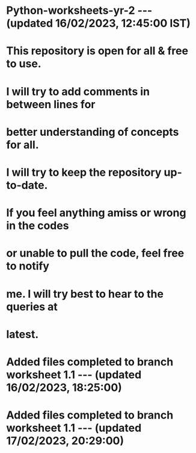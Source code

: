 # Python-worksheets-yr-2                         --- (updated 16/02/2023, 12:45:00 IST)

# This repository is open for all & free to use.
# I will try to add comments in between lines for
# better understanding of concepts for all.

# I will try to keep the repository up-to-date.
# If you feel anything amiss or wrong in the codes
# or unable to pull the code, feel free to notify
# me. I will try best to hear to the queries at
# latest.

# Added files completed to branch worksheet 1.1 --- (updated 16/02/2023, 18:25:00)

# Added files completed to branch worksheet 1.1 --- (updated 17/02/2023, 20:29:00)
